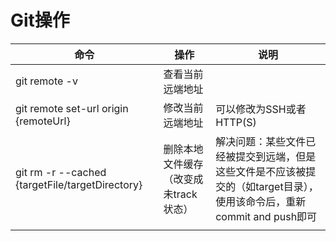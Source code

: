 # Git操作



| 命令                                            | 操作                                  | 说明                                                         |
| ----------------------------------------------- | ------------------------------------- | ------------------------------------------------------------ |
| git remote -v                                   | 查看当前远端地址                      |                                                              |
| git remote set-url origin {remoteUrl}           | 修改当前远端地址                      | 可以修改为SSH或者HTTP(S)                                     |
| git rm -r --cached {targetFile/targetDirectory} | 删除本地文件缓存（改变成未track状态） | 解决问题：某些文件已经被提交到远端，但是这些文件是不应该被提交的（如target目录），使用该命令后，重新commit and push即可 |
|                                                 |                                       |                                                              |

